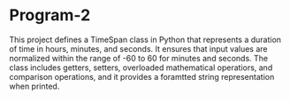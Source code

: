 # Program-2

This project defines a TimeSpan class in Python that represents a duration of time in hours, minutes, and seconds. It ensures that input values are normalized within the range of -60 to 60 for minutes and seconds. The class includes getters, setters, overloaded mathematical operatiors, and comparison operations, and it provides a foramtted string representation when printed.
